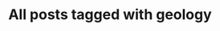 ---
layout: tag
title: "All posts tagged with geology"
permalink: /weblog/tags/geology/
taxonomy: geology
---